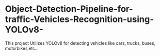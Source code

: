 # Object-Detection-Pipeline-for-traffic-Vehicles-Recognition-using-YOLOv8-
This project Utilizes YOLOv8 for detecting vehicles like cars, trucks, buses, motorbikes,etc...
